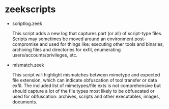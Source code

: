 # zeekscripts

- scriptlog.zeek 

  This script adds a new log that captures part (or all) of script-type files. Scripts may sometimes be moved around an environment post-compromise and used for things like: executing other tools and binaries, archiving files and directories for exfil, enumerating users/accounts/privileges, etc.

- mismatch.zeek

  This script will highlight mismatches between mimetype and expected file extension, which can indicate obfuscation of tool transfer or data exfil. The included list of mimetypes/file exts is not comprehensive but should capture a lot of the file types most likely to be obfuscated or used for obfuscation: archives, scripts and other executables, images, documents.
